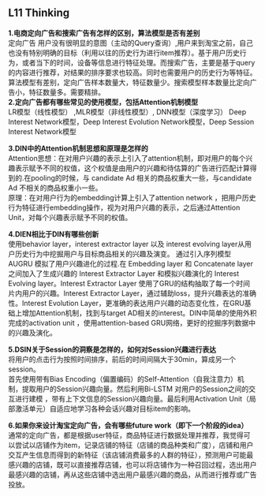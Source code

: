 
## L11 Thinking
**1.电商定向广告和搜索广告有怎样的区别，算法模型是否有差别**       
定向广告 用户没有很明显的意图（主动的Query查询）,用户来到淘宝之前，自己也没有特别明确的目标（利用以往的历史行为进行item推荐）。基于用户历史行为，或者当下的时间，设备等信息进行特征处理。而搜索广告，主要是基于query的内容进行推荐，对结果的排序要求也较高。同时也需要用户的历史行为等特征。算法模型有差别，定向广告样本数量大，特征数量少。搜索模型样本数量比定向广告小，特征数量多。需要精排。      
**2.定向广告都有哪些常见的使用模型，包括Attention机制模型**     
LR模型（线性模型） ,MLR模型（非线性模型）,  DNN模型（深度学习）
Deep Interest Network模型，Deep Interest Evolution Network模型，Deep Session Interest Network模型
  

**3.DIN中的Attention机制思想和原理是怎样的**        
Attention思想：在对用户兴趣的表示上引入了attention机制，即对用户的每个兴趣表示赋予不同的权值，这个权值是由用户的兴趣和待估算的广告进行匹配计算得到的.在pooling的时候，与 candidate Ad 相关的商品权重大一些，与candidate Ad 不相关的商品权重小一些。       
原理：在对用户行为的embedding计算上引入了attention network ，把用户历史行为特征进行embedding操作，视为对用户兴趣的表示，之后通过Attention Unit，对每个兴趣表示赋予不同的权值。

**4.DIEN相比于DIN有哪些创新**       
使用behavior layer，interest extractor layer 以及 interest evolving layer从用户历史行为中挖掘用户与目标商品相关的兴趣及演变。
通过引入序列模型 AUGRU 模拟了用户兴趣进化的过程.在 Embedding layer 和 Concatenate layer 之间加入了生成兴趣的 Interest Extractor Layer 和模拟兴趣演化的 Interest Evolving layer。Interest Extractor Layer 使用了GRU的结构抽取了每一个时间片内用户的兴趣。Interest Extractor Layer，通过辅助loss，提升兴趣表达的准确性。Interest Evolution Layer，更准确的表达用户兴趣的动态变化性，在GRU基础上增加Attention机制，找到与target AD相关的interest。DIN中简单的使用外积完成的activation unit ，使用attention-based GRU网络，更好的挖掘序列数据中的兴趣及演化。



**5.DSIN关于Session的洞察是怎样的，如何对Session兴趣进行表达**  
将用户的点击行为按照时间排序，前后的时间间隔大于30min，算成另一个session。  
首先使用带有Bias Encoding（偏置编码）的Self-Attention（自我注意力）机制，提取用户的Session兴趣向量。然后利用Bi-LSTM 对用户的Session之间的交互进行建模 ，带有上下文信息的Session兴趣向量。最后利用Activation Unit（局部激活单元）自适应地学习各种会话兴趣对目标item的影响。


**6.如果你来设计淘宝定向广告，会有哪些future work（即下一个阶段的idea）**       
通常的定向广告，都是根据user特征，商品特征进行数据处理并推荐，我觉得可以尝试以店铺作为item，记录店铺的特征（店铺的商品种类和广度），店铺和用户交互产生信息而得到的新特征（该店铺消费最多的人群的特征），预测用户可能最感兴趣的店铺，既可以直接推荐店铺，也可以将店铺作为一种召回过程，选出用户最感兴趣的店铺，再从这些店铺中选出用户最感兴趣的商品，从而进行推荐或广告投放。